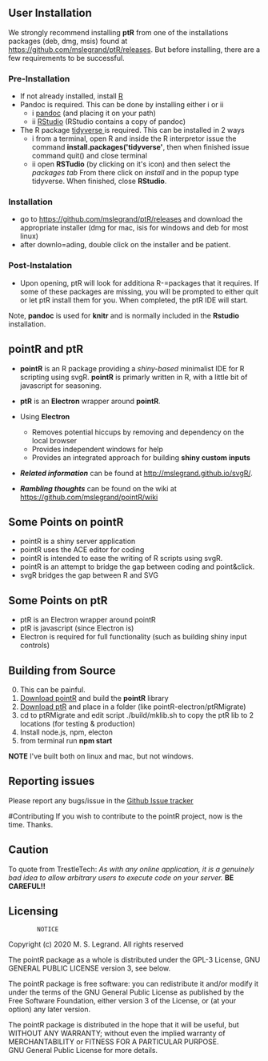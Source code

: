 
## User Installation 

We strongly recommend installing **ptR** from one of the installations packages (deb, dmg, msis) found at https://github.com/mslegrand/ptR/releases. But before installing, there are a few requirements to be successful.

### Pre-Installation

- If not already installed, install [R](https://www.datacamp.com/community/tutorials/installing-R-windows-mac-ubuntu) 
- Pandoc is required. This can be done by installing either i or ii
	- i [pandoc](https://pandoc.org) (and placing it on your path)  
	- ii [RStudio](https://rstudio.com/products/rstudio/download/)  (RStudio contains a copy of pandoc)
- The R package [tidyverse ](https://www.tidyverse.org) is required. This can be installed in 2 ways
	- i from a terminal, open R and inside the R interpretor issue the command 
	**install.packages('tidyverse'**, then when finished issue command quit() and close terminal
	- ii open **RSTudio** (by clicking on it's icon) and then select the *packages tab* From there click on 
	*install* and in the popup type tidyverse. When finished, close **RStudio**.
### Installation

- go to https://github.com/mslegrand/ptR/releases and download the appropriate installer (dmg for mac, isis for windows and deb for most linux) 
- after downlo=ading, double click on the installer and be patient.

### Post-Instalation

- Upon opening, ptR will look for additiona R-=packages that it requires. If some of these packages are missing, you will be prompted to either quit or let ptR install them for you.  When completed, the ptR IDE will start.


Note, **pandoc** is used for **knitr** and is normally included in the **Rstudio** installation. 

## pointR and ptR

- **pointR** is an R package providing a *shiny-based* minimalist IDE for R scripting using svgR. **pointR** is primarly written in R, with a little bit of javascript for seasoning.
- **ptR** is an **Electron** wrapper around **pointR**. 
- Using **Electron** 
	- Removes potential hiccups by removing and dependency on the local browser 
	- Provides independent windows for help
	- Provides an integrated approach for building **shiny custom inputs**

- ***Related information*** can be found at http://mslegrand.github.io/svgR/.
- ***Rambling thoughts*** can be found on the wiki at https://github.com/mslegrand/pointR/wiki

## Some Points on pointR
-  pointR is a shiny server application
-  pointR uses the ACE editor for coding
-  pointR is intended to ease the writing of R scripts using svgR.
-  pointR is an attempt to bridge the gap between coding and point&click.
-  svgR bridges the gap between R and SVG

## Some Points on ptR
- ptR is an Electron wrapper around pointR
- ptR is javascript (since Electron is)
- Electron is required for full functionality (such as building shiny input controls)



## Building from Source

0. This can be painful.
1. [Download pointR](https://github.com/mslegrand/pointR) and build the **pointR** library
2. [Download ptR](https://github.com/mslegrand/ptR) and place in a folder (like pointR-electron/ptRMigrate)
3. cd to ptRMigrate and edit script ./build/mklib.sh to copy the ptR lib to 2 locations (for testing & production)
4. Install node.js, npm, electon
5. from terminal run **npm start**

**NOTE** I've built both on linux and mac, but not windows.


## Reporting issues
Please report any bugs/issue in the 
[Github Issue tracker](https://github.com/mslegrand/pointR)

#Contributing
If you wish to contribute to the pointR project, now is the time. Thanks.

## Caution
To quote from TrestleTech: *As with any online application, it is a genuinely bad idea to allow arbitrary users to execute code on your server.* **BE CAREFUL!!**

## Licensing

			NOTICE

Copyright (c) 2020 M. S. Legrand. All rights reserved

The pointR package as a whole is distributed under the GPL-3 License,
GNU GENERAL PUBLIC LICENSE version 3, see below.

The pointR package is free software: you can redistribute it and/or modify
it under the terms of the GNU General Public License as published by
the Free Software Foundation, either version 3 of the License, or
(at your option) any later version.

The pointR package is distributed in the hope that it will be useful,
but WITHOUT ANY WARRANTY; without even the implied warranty of
MERCHANTABILITY or FITNESS FOR A PARTICULAR PURPOSE.  
GNU General Public License for more details.

                   
